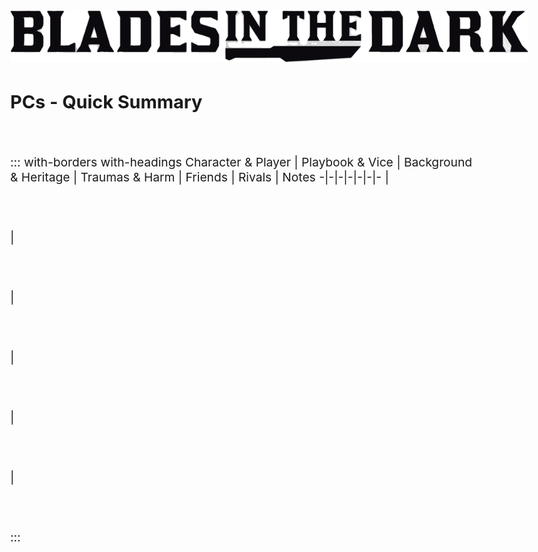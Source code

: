 <img src="img/BitD-logo.png" alt="Blades in the Dark" class="size20 float-right">

## PCs - Quick Summary
<br>

:::  with-borders with-headings
Character &&nbsp;Player | Playbook &&nbsp;Vice | Background &&nbsp;Heritage | Traumas &&nbsp;Harm | Friends | Rivals | Notes
-|-|-|-|-|-|-
|<br><br><br><br>
|<br><br><br><br>
|<br><br><br><br>
|<br><br><br><br>
|<br><br><br><br>
|<br><br><br><br>
:::

<style>
@page { size:landscape; }
body { font-size: 1.2rem; max-width: initial; margin: 1rem; }
th, td { width: 10%; text-align: center; }
th:last-child, td:last-child { width: 20%; }
</style>
